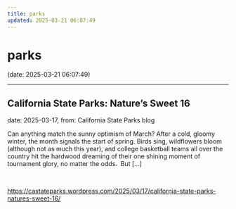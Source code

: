 ```yaml
---
title: parks
updated: 2025-03-21 06:07:49
---
```


# parks

(date: 2025-03-21 06:07:49)

---

## California State Parks: Nature’s Sweet 16

date: 2025-03-17, from: California State Parks blog

Can anything match the sunny optimism of March? After a cold, gloomy winter, the month signals the start of spring. Birds sing, wildflowers bloom (although not as much this year), and college basketball teams all over the country hit the hardwood dreaming of their one shining moment of tournament glory, no matter the odds.&#160; But [&#8230;] 

<br> 

<https://castateparks.wordpress.com/2025/03/17/california-state-parks-natures-sweet-16/>

